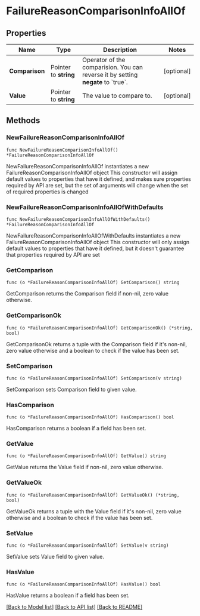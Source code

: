# FailureReasonComparisonInfoAllOf

## Properties

Name | Type | Description | Notes
------------ | ------------- | ------------- | -------------
**Comparison** | Pointer to **string** | Operator of the comparision. You can reverse it by setting **negate** to &#x60;true&#x60;. | [optional] 
**Value** | Pointer to **string** | The value to compare to. | [optional] 

## Methods

### NewFailureReasonComparisonInfoAllOf

`func NewFailureReasonComparisonInfoAllOf() *FailureReasonComparisonInfoAllOf`

NewFailureReasonComparisonInfoAllOf instantiates a new FailureReasonComparisonInfoAllOf object
This constructor will assign default values to properties that have it defined,
and makes sure properties required by API are set, but the set of arguments
will change when the set of required properties is changed

### NewFailureReasonComparisonInfoAllOfWithDefaults

`func NewFailureReasonComparisonInfoAllOfWithDefaults() *FailureReasonComparisonInfoAllOf`

NewFailureReasonComparisonInfoAllOfWithDefaults instantiates a new FailureReasonComparisonInfoAllOf object
This constructor will only assign default values to properties that have it defined,
but it doesn't guarantee that properties required by API are set

### GetComparison

`func (o *FailureReasonComparisonInfoAllOf) GetComparison() string`

GetComparison returns the Comparison field if non-nil, zero value otherwise.

### GetComparisonOk

`func (o *FailureReasonComparisonInfoAllOf) GetComparisonOk() (*string, bool)`

GetComparisonOk returns a tuple with the Comparison field if it's non-nil, zero value otherwise
and a boolean to check if the value has been set.

### SetComparison

`func (o *FailureReasonComparisonInfoAllOf) SetComparison(v string)`

SetComparison sets Comparison field to given value.

### HasComparison

`func (o *FailureReasonComparisonInfoAllOf) HasComparison() bool`

HasComparison returns a boolean if a field has been set.

### GetValue

`func (o *FailureReasonComparisonInfoAllOf) GetValue() string`

GetValue returns the Value field if non-nil, zero value otherwise.

### GetValueOk

`func (o *FailureReasonComparisonInfoAllOf) GetValueOk() (*string, bool)`

GetValueOk returns a tuple with the Value field if it's non-nil, zero value otherwise
and a boolean to check if the value has been set.

### SetValue

`func (o *FailureReasonComparisonInfoAllOf) SetValue(v string)`

SetValue sets Value field to given value.

### HasValue

`func (o *FailureReasonComparisonInfoAllOf) HasValue() bool`

HasValue returns a boolean if a field has been set.


[[Back to Model list]](../README.md#documentation-for-models) [[Back to API list]](../README.md#documentation-for-api-endpoints) [[Back to README]](../README.md)


